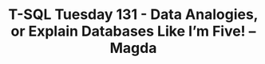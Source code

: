 ---
ref: tsql2sday131c
title: T-SQL Tuesday 131 - Data Analogies, or Explain Databases Like I’m Five! – Magda
excerpt: 
tags: [english, community, events, sqlfamily, tsql2sday]
categories: [english, community, events, tsql2sday]
lang: en
locale: en-GB
permalink: /blog/:year/:month/:title/
---